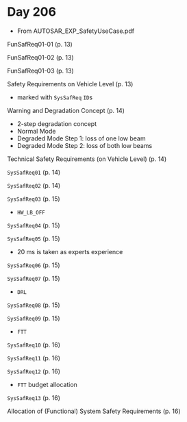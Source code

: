 # Day 206

* From AUTOSAR\_EXP\_SafetyUseCase.pdf

FunSafReq01-01 (p. 13)

FunSafReq01-02 (p. 13)

FunSafReq01-03 (p. 13)

Safety Requirements on Vehicle Level (p. 13)
* marked with `SysSafReq` `ID`s

Warning and Degradation Concept (p. 14)
* 2-step degradation concept
* Normal Mode
* Degraded Mode Step 1: loss of one low beam
* Degraded Mode Step 2: loss of both low beams

Technical Safety Requirements (on Vehicle Level) (p. 14)

`SysSafReq01` (p. 14)

`SysSafReq02` (p. 14)

`SysSafReq03` (p. 15)
* `HW_LB_OFF`

`SysSafReq04` (p. 15)

`SysSafReq05` (p. 15)
* 20 ms is taken as experts experience

`SysSafReq06` (p. 15)

`SysSafReq07` (p. 15)
* `DRL`

`SysSafReq08` (p. 15)

`SysSafReq09` (p. 15)
* `FTT`

`SysSafReq10` (p. 16)

`SysSafReq11` (p. 16)

`SysSafReq12` (p. 16)
* `FTT` budget allocation

`SysSafReq13` (p. 16)

Allocation of (Functional) System Safety Requirements (p. 16)
